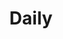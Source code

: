 ---
title: "Daily"
layout: daily
permalink: /tags/#diary/
author_profile: true
sidebar_main: true
---